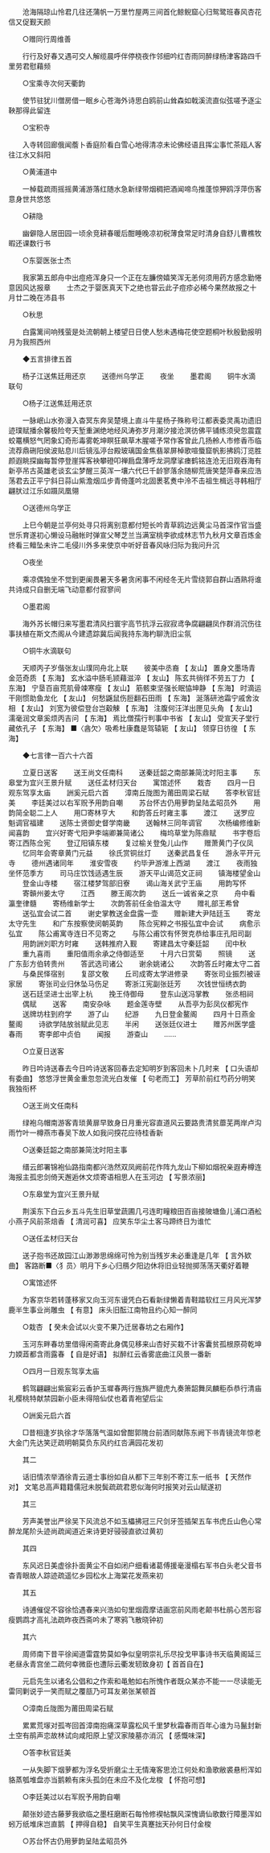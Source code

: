 <!-- { "loadSidebar": true } -->
　　沧海隔琼山怜君几往还蒲帆一万里竹屋两三间首化鲸鲵窟心归鸳鹭班春风杏花信又促觐天颜 

　　○赠同行周维善 

　　行行及好春又遇可交人解缆晨呼伴停桡夜作邻细吟红杏雨同醉绿杨津客路四千里劳君慰藉频 

　　○宝乘寺次何天衢韵 

　　使节驻犹川僧房借一眠乡心苍海外诗思白鸥前山耸森如戟溪流直似弦嗟予逐尘鞅那得此留连 

　　○宝积寺 

　　入寺转回廊俄闻薝卜香庭阶看白雪心地得清凉未论佛经语且挥尘事忙茶瓯人客往江水又斜阳 

　　○黄浦道中 

　　一棹载疏雨摇摇黄浦游落红随水急新绿带烟稠把酒闻啼鸟推蓬惊狎鸥浮萍伤客意身世共悠悠 

　　○耕隐 

　　幽僻隐人居田园一顷余竞耕春暖后酣睡晚凉初税薄食常足时清身自舒儿曹樵牧暇还课数行书 

　　○东婴医张士杰 

　　我家第五郎舟中出痘疮浑身只一个正在左臁傍嬉笑浑无恙何须用药方感念勤惓意因风达报章 
　　士杰之于婴医真天下之绝也甞云此子痘疹必稀今果然故报之十月廿二晚在沛县书 

　　○秋思 

　　白露篱间响残萤是处流朝朝上楼望日日使人愁未遇梅花使空题桐叶秋殷勤报明月为我照西州 

　　◆五言排律五首 

　　杨子江送焦廷用还京 
　　送德州乌学正 
　　夜坐 
　　墨君阁 
　　铜牛水滴联句 

　　○杨子江送焦廷用还京 

　　一脉岷山水弥漫入杳冥东奔吴楚境上直斗牛星杨子殊称号江都表委灵禹功遗旧迹璞赋播余馨极险夸天堑重渊绝地经风涛弥岁月潮汐接沧溟彷佛平铺练须臾忽震霆蛟鼍横怒气罔象幻奇形毒雾乾坤瞑狂飙草木腥嗟予常作客曾此几扬舲人市修香币临流荐鼎硎阳侯波贴息川后镜泓渟台殿玻璃国金焦翡翠屏棹歌喧蜃窟帆影拂鸥汀览胜颜遐眺探幽每暂停登崖挥客袂攀磴叩禅扃盘薄呼龙洞摩挲瘗鹤铭连沧无旧观吞海有新亭吊古英雄老谈玄尘梦醒三英浑一壤六代巳千龄寥落余随柳荒唐笑楚萍春来应浩荡君去正平宁斜日蒜山紫澹烟瓜步青倚蓬吟北固褁茗煑中泠不击祖生楫远寻韩相厅翩肰过江乐如蹑凤凰翎 

　　○送德州乌学正 

　　上巳今朝是兰亭何处寻只将离别意都付短长吟青草鸥边远黄尘马首深作官当盛世乐育遂初心懒设马融帐时弹宣父琴芝兰当满室桃李欲成林志节九秋月文章百炼金终看三鳣坠未许二毛侵川外多来使京中听好音春风咏归际为我问升沉 

　　○夜坐 

　　乘凉偶独坐不觉到更阑畏暑天多暑贪闲事不闲经冬无片雪绕郭自群山酒熟将谁共诗成只自删无端飞动意都付寂寥间 

　　○墨君阁 

　　海外苏长帽归来写墨君清风扫寰宇高节抗浮云寂寂鸢争腐翩翩凤作群消沉伤往事扶植在斯文杰阁从今建遗踪冀后闻我持东海杓聊洗旧尘氛 

　　○铜牛水滴联句 

　　天顺丙子岁偕张友山璞同舟北上联 
　　彼美中丞裔 【 友山】 置身文墨场青金范奇质 【 东海】 玄水溢中肠毛颕藉滋淬 【 友山】 陈玄共徜徉不劳五丁力 【 东海】 宁垦百亩荒肌骨竦寒瘦 【 友山】 筋骸束坚强长眠恊坤静 【 东海】 时滴运干刚惯助鱼龙化 【 友山】 何愁鼷鼠伤脰翻石田雨 【 东海】 涎落研池霜宁戚舍汝相 【 友山】 刘宽为彼偿登台岂觳觫 【 东海】 注腹何汪洋出匣见头角 【 友山】 濡毫润文章奚烦丙吉问 【 东海】 焉比僧孺行判事中书省 【 友山】 受宣天子堂行藏依孔子 【 东海】 ■〈酓欠〉吸希杜康蠢是驾辕轭 【 友山】 领穿日彷徨 【 东海】 

　　◆七言律一百六十六首 

　　立夏日送客 
　　送王尚文任南科 
　　送秦廷韶之南部兼简沈时阳主事 
　　东皋堂为宜兴王景升赋 
　　送任孟材归天台 
　　寓馆述怀 
　　栽杏 
　　四月一日观东驾享太庙 
　　詶奚元启六首 
　　漳南丘陇图为莆田周梁石赋 
　　答李秋官廷美 
　　李廷美过以右军贶予用韵自嘲 
　　苏台怀古仍用萝韵呈陆孟昭员外 
　　用韵简全聪二上人 
　　用□寄林亨大 
　　和韵答丘时雍主事 
　　渡江 
　　送罗应魁调官福建 
　　送陈士贤御史督学南畿 
　　送翰林三同年调官 
　　次杨编修维新闻喜韵 
　　宜兴好寄弋阳尹李端卿兼简诸公 
　　梅坞草堂为陈鼎赋 
　　书字卷后寄江西陈佥宪 
　　登辽阳镇东楼 
　　复过榆关登兔儿山作 
　　赠萧黄门子仪凤 
　　忆同年会寄章黄门元益 
　　徐氏赏铜丝灯 
　　送秦武昌复任 
　　游永平开元寺 
　　德州遇诸同年 
　　淮安雪夜 
　　约毕尹游淮上西湖 
　　渡江 
　　夜雨独坐怀范季方 
　　司马庄饮饯适遇生辰 
　　游天平山谒范文正祠 
　　镇海楼望金山 
　　登金山寺楼 
　　宿江楼梦驾部旧寮 
　　谒山海关武宁王庙 
　　用韵写怀 
　　寄贑州姜太守 
　　江西 
　　滕王阁次韵 
　　送丘一诚省亲之京 
　　舟中看瀛奎律髓 
　　寄杨维新学士 
　　次韵答前任金伯温太守 
　　赠礼部王希曾 
　　送弘宜会试二首 
　　谢史掌教送金盘露一壶 
　　赠新建大尹陆廷玉 
　　寄龙太守先生 
　　和广东按察使闵朝英韵 
　　陈佥宪粹之书报弘宜中会试 
　　病愈示弘宜 
　　陈公甫寓寺连日不见寄之 
　　与陈公甫饮有怀贺克恭给事庄孔阳司副 
　　用韵詶刘职方时雍 
　　送韩推府入觐 
　　寄建昌太守秦廷韶 
　　闰中秋 
　　重九喜雨 
　　重阳值雨余承之侍御适至 
　　十月六日赏菊 
　　照镜 
　　送广东彭方伯转贵州 
　　答武选司诸公 
　　谢余姚诸公 
　　次韵答丘时雍太守二首 
　　与桑民怿宿别 
　　复邵文敬 
　　丘司成寄太学进修录 
　　寄张司业振烈被诬家居 
　　寄张司业归休坠马伤足 
　　寄浙江宪副张廷芳 
　　次钱世恒绣衣韵 
　　送石廷坚进士出宰上杭 
　　挽王侍御母 
　　登东山送冯掌教 
　　张丞相祠 
　　偶赋 
　　送客 
　　南安杂咏 
　　题金莲寺壁 
　　从吾亭为彭凤仪都宪作 
　　送牌坊柱到府学 
　　游了山 
　　纪游 
　　九日登金鳌阁 
　　四月十日燕金鳌阁 
　　诗欲学陆放翁赋此见志 
　　半闲 
　　送张廷仪进士 
　　赠苏州医学盛春雨 
　　寄李郎中贞伯 
　　闻报 
　　游查山 
　　...... 

　　○立夏日送客 

　　昨日吟诗送春去今日吟诗送客回春去定知明岁到客回未卜几时来 【 口头语却有委曲】 悠悠浮世黄金重忽忽流光白发催 【 句老而工】 芳草阶前红芍药分明笑我独衔杯 

　　○送王尚文任南科 

　　绿袍乌帽南游客青琐黄扉早致身日月重光容直道风云要路贵清贫蘼芜两岸卢沟雨竹叶一樽燕市春吴下故人如我问揬花应待桂香新 

　　○送秦廷韶之南部兼简沈时阳主事 

　　缙云郎署锦袍仙路指南都兴浩然双凤阙前花作阵九龙山下柳如烟祝亲遐寿樽连海报主孤忠剑倚天邂逅休文烦寄语相思人在玉河边 【 写景浓丽】 

　　○东皋堂为宜兴王景升赋 

　　荆溪东下白云乡五斗先生旧草堂蔬圃几弓连町疃粮田百亩接陂塘鱼儿浦口酒舩小燕子风前茶焙香 【 清润可喜】 应笑东华尘土客马蹄终日为谁忙 

　　○送任孟材归天台 

　　送子抱书还故园江山渺渺思绵绵可怜为别当残岁未必重逢是几年 【 言外欵曲】 客路断■〈犭员〉明月下乡心归鴈夕阳边休将旧业轻抛掷荡荡天衢好着鞭 

　　○寓馆述怀 

　　为客京华若转蓬移家又向玉河东谩凭白石看新绿懒着青鞋踏软红三月风光浑梦鹿半生事业尚雕虫 【 有意】 床头旧酝江南物且约心知一醉同 

　　○栽杏 【 癸未会试以火变不果乃迁居春坊之右厢作】 

　　玉河东畔春坊里借得闲斋寄此身偶见移来山杏好买栽不计客囊贫孤根原荷乾坤力媆蕋都含雨露春 【 自是好语】 拟醉红云香雾底曲江风景一番新 

　　○四月一日观东驾享太庙 

　　鹤驾翩翩出紫宸彩云香护玉墀春两行旌旆严貔虎九奏箫韶舞凤麟秬忝恭行清庙礼樱桃特献禁园新小臣未得陪仙仗也着青袍望后尘 

　　○詶奚元启六首 

　　□昔相逢岁执徐才华落落气温如曾酣郭隗台前酒同献陈东阙下书青镜流年惊老大金门先达笑迂疏明朝莫负东风约红呇满园花发初 

　　其二 

　　话旧情浓举酒徐青云道士事纷如自从都下三年别不寄江东一纸书 【 天然作对】 文笔总高声籍籍儒冠未脱鬓疏疏君恩似海何时报笑对云山赋遂初 

　　其三 

　　芳声美誉出严徐吴下风流总不如玉櫑拂冠三尺剑牙签插架五车书虎丘山色心常醉龙尾阶头迹尚疏闻道近来诗更好骎骎直欲过黄初 

　　其四 

　　东风迟日美虚徐扑面黄尘不自如闭户细看诸葛傅援毫漫榻右军书白头老父音书杳青眼故人踪迹疏遥忆乡园松水上海棠花发燕来初 

　　其五 

　　诗逋催促不容徐恰遇春来兴浩如句里烟霞摩诘画窓前风雨老颠书杜鹃心苦形容瘦鹦鹉才高礼法疏昨夜西斋吟未了寒鸦飞散晓钟初 

　　其六 

　　周师南下昔平徐闻道雷霆势莫如争似皇明崇礼乐尽投戈甲事诗书天临黄阁延三老昼永青宫坐二疏何幸微臣也遭际云衢发轫致身初【 首首自在】 

　　元启先生以诸名公倡和之作索和黾勉如右所愧作者既众某亦不能一一尽读能无雷同剿说乎一笑而赋之覆瓿乃可耳友弟张某顿首 

　　○漳南丘陇图为莆田周梁石赋 

　　累累荒塜对孤岑回首漳南抱痛深草露松风千里梦秋霜春雨百年心谁为马鬣封新土空有鹃声恋故林试向咸阳原上望汉家陵墓亦消沉 【 感慨味深】 

　　○答李秋官廷美 

　　一从失脚下烟萝都为浮名受折磨尘土无情淹客思沧江何处和渔歌敝裘悬桁浑如貉蒸瓠堆盘亦当鹅赖有床头孤剑在未应不及化龙梭 【 怀抱可想】 

　　○李廷美过以右军贶予用韵自嘲 

　　颠张妙迹古藤萝我欲临之墨枉磨断石每怜修褉帖飘风深愧谪仙歌数行障墨浑如蚓万纸堆床岂直鹅 【 押得自稳】 自笑平生真蹇拙天孙何日付金梭 

　　○苏台怀古仍用萝韵呈陆孟昭员外 

